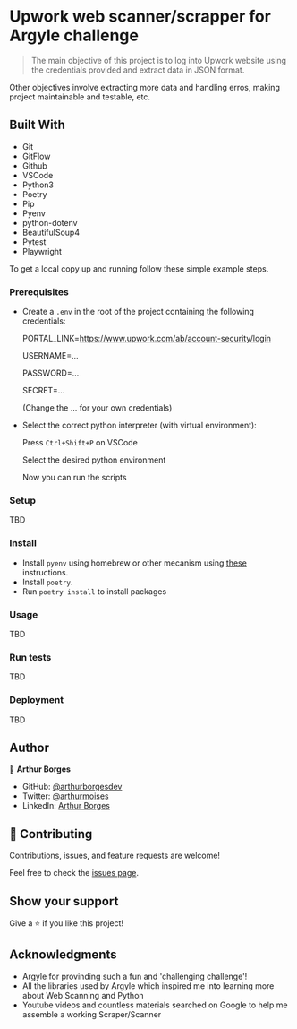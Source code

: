 # Upwork web scanner/scrapper for Argyle challenge

> The main objective of this project is to log into Upwork website using the credentials provided and extract data in JSON format.

Other objectives involve extracting more data and handling erros, making project maintainable and testable, etc.

## Built With

- Git
- GitFlow
- Github
- VSCode
- Python3
- Poetry
- Pip
- Pyenv
- python-dotenv
- BeautifulSoup4
- Pytest
- Playwright


To get a local copy up and running follow these simple example steps.

### Prerequisites

- Create a `.env` in the root of the project containing the following credentials:
  
  PORTAL_LINK=https://www.upwork.com/ab/account-security/login

  USERNAME=...

  PASSWORD=...
  
  SECRET=...

  (Change the ... for your own credentials)

- Select the correct python interpreter (with virtual environment):

  Press `Ctrl+Shift+P` on VSCode

  Select the desired python environment

  Now you can run the scripts

### Setup
TBD
### Install

- Install `pyenv` using homebrew or other mecanism using [these](https://github.com/pyenv/pyenv) instructions.
- Install `poetry`.
- Run `poetry install` to install packages


### Usage
TBD
### Run tests
TBD
### Deployment
TBD


## Author

👤 **Arthur Borges**

- GitHub: [@arthurborgesdev](https://github.com/arthurborgesdev)
- Twitter: [@arthurmoises](https://twitter.com/arthurmoises)
- LinkedIn: [Arthur Borges](https://linkedin.com/in/arthurmoises)

## 🤝 Contributing

Contributions, issues, and feature requests are welcome!

Feel free to check the [issues page](issues/).

## Show your support

Give a ⭐️ if you like this project!

## Acknowledgments

- Argyle for provinding such a fun and 'challenging challenge'!
- All the libraries used by Argyle which inspired me into learning more about Web Scanning and Python
- Youtube videos and countless materials searched on Google to help me assemble a working Scraper/Scanner